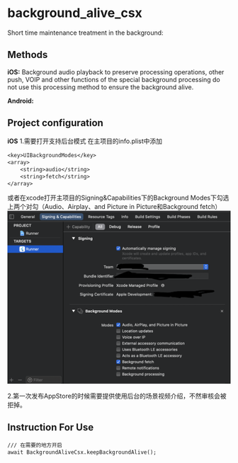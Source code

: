 <!--
 * @Author: Cao Shixin
 * @Date: 2021-01-05 15:53:19
 * @LastEditors: Cao Shixin
 * @LastEditTime: 2021-01-06 14:01:45
 * @Description: 
-->
# background_alive_csx

Short time maintenance treatment in the background:


## Methods

**iOS:** Background audio playback to preserve processing operations, other push, VOIP and other functions of the special background processing do not use this processing method to ensure the background alive.

**Android:** 


## Project configuration
**iOS**
1.需要打开支持后台模式
在主项目的info.plist中添加
```
<key>UIBackgroundModes</key>
<array>
	<string>audio</string>
	<string>fetch</string>
</array>
```
或者在xcode打开主项目的Signing&Capabilities下的Background Modes下勾选上两个对勾（Audio、Airplay、and Picture in Picture和Background fetch）
![ios配置图片](https://github.com/KirstenDunst/FlutterPlugins/blob/main/background_alive_csx/iosConfiguration.png)

2.第一次发布AppStore的时候需要提供使用后台的场景视频介绍，不然审核会被拒掉。



## Instruction For Use
```
/// 在需要的地方开启
await BackgroundAliveCsx.keepBackgroundAlive();
```

